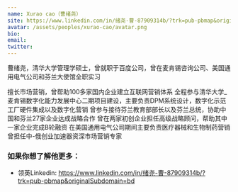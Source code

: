 ```yaml
---
name: Xurao cao（曹绪尧）
site: https://www.linkedin.com/in/绪尧-曹-87909314b/?trk=pub-pbmap&originalSubdomain=bd
avatar: /assets/peoples/xurao-cao/avatar.png
bio: 
email: 
twitter: 
---
```



曹绪尧，清华大学管理学硕士，曾就职于百度公司，曾在麦肯锡咨询公司、美国通用电气公司和芬兰大使馆全职实习

擅长市场营销，曾帮助100多家国内企业建立互联网营销体系
全程参与清华大学_麦肯锡数字化能力发展中心二期项目建设，主要负责DPM系统设计，数字化示范工厂硬件集成以及数字化营销
曾参与接待芬兰教育部部长以及芬兰总统，协助中国和芬兰27家企业达成战略合作
曾在两家初创企业担任高级战略顾问，帮助其中一家企业完成B轮融资
在美国通用电气公司期间主要负责医疗器械和生物制药营销
曾担任中-俄创业加速器资深市场营销专家


### 如果你想了解他更多：


- 领英Linkedin: <https://www.linkedin.com/in/绪尧-曹-87909314b/?trk=pub-pbmap&originalSubdomain=bd>




